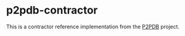 # p2pdb-contractor

This is a contractor reference implementation from the [P2PDB](https://github.com/DSLAM-UMD/P2PDB) project.

